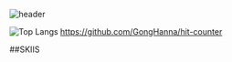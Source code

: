 <!-- 타이틀 소개 -->
![header](https://capsule-render.vercel.app/api?type=wave&color=102C57&height=300&section=header&text=WELCOME&fontSize=90&&fontColor=fff)

![Top Langs](https://github-readme-stats.vercel.app/api/top-langs/?username=GongHanna&layout=compact)
https://github.com/GongHanna/hit-counter
<!-- 스킬 소개 -->
##SKIIS


<!--
**GongHanna/GongHanna** is a ✨ _special_ ✨ repository because its `README.md` (this file) appears on your GitHub profile.

Here are some ideas to get you started:

- 🔭 I’m currently working on ...
- 🌱 I’m currently learning ...
- 👯 I’m looking to collaborate on ...
- 🤔 I’m looking for help with ...
- 💬 Ask me about ...
- 📫 How to reach me: ...
- 😄 Pronouns: ...
- ⚡ Fun fact: ...
-->
